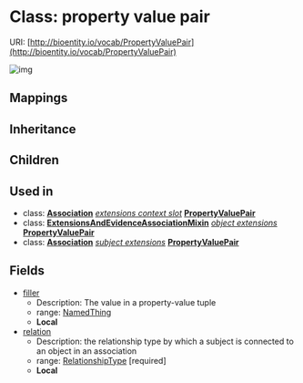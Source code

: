 # Class: property value pair




URI: [http://bioentity.io/vocab/PropertyValuePair](http://bioentity.io/vocab/PropertyValuePair)

![img](http://yuml.me/diagram/nofunky;dir:TB/class/\[PropertyValuePair]-%20filler%20%3F>\[NamedThing],%20\[PropertyValuePair]-%20relation>\[RelationshipType],%20\[Association]-%20extensions%20context%20slot(i)%20*>\[PropertyValuePair],%20\[ExtensionsAndEvidenceAssociationMixin]-%20object%20extensions(i)%20*>\[PropertyValuePair],%20\[Association]-%20subject%20extensions(i)%20*>\[PropertyValuePair])
## Mappings

## Inheritance

## Children

## Used in

 *  class: **[Association](Association.md)** *[extensions context slot](extensions_context_slot.md)* **[PropertyValuePair](PropertyValuePair.md)**
 *  class: **[ExtensionsAndEvidenceAssociationMixin](ExtensionsAndEvidenceAssociationMixin.md)** *[object extensions](object_extensions.md)* **[PropertyValuePair](PropertyValuePair.md)**
 *  class: **[Association](Association.md)** *[subject extensions](subject_extensions.md)* **[PropertyValuePair](PropertyValuePair.md)**
## Fields

 * [filler](filler.md)
    * Description: The value in a property-value tuple
    * range: [NamedThing](NamedThing.md)
    * __Local__
 * [relation](relation.md)
    * Description: the relationship type by which a subject is connected to an object in an association
    * range: [RelationshipType](RelationshipType.md) [required]
    * __Local__

